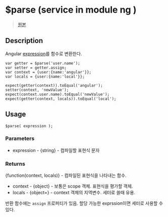 # $parse (service in module ng )

> [원본](http://docs.angularjs.org/api/ng.$parse)

## Description
Angular [expression](../guide/expression)를 함수로 변환한다.

    var getter = $parse('user.name');
    var setter = getter.assign;
    var context = {user:{name:'angular'}};
    var locals = {user:{name:'local'}};

    expect(getter(context)).toEqual('angular');
    setter(context, 'newValue');
    expect(context.user.name).toEqual('newValue');
    expect(getter(context, locals)).toEqual('local');

## Usage
    $parse( expression );

### Parameters
* expression - {string} - 컴파일할 표현식 문자

### Returns
{function(context, locals)} - 컴파일된 표현식을 나타내는 함수.
* context - {object} - 보통은 scope 객체. 표현식을 평가할 객체.
* locals - {object=} - context 객체의 지역변수. 세터로 쓸때 유용.

반환 함수에는 `assign` 프로퍼티가 있음. 할당 가능한 exprssion이면 세터로 사용할 수 있다.
